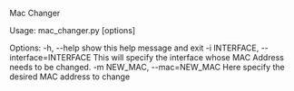 Mac Changer 

Usage: mac_changer.py [options]

Options:
  -h, --help            show this help message and exit
  -i INTERFACE, --interface=INTERFACE
                        This will specify the interface whose MAC Address
                        needs to be changed.
  -m NEW_MAC, --mac=NEW_MAC
                        Here specify the desired MAC address to change
